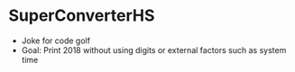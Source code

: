 # SuperConverterHS

- Joke for code golf
- Goal: Print 2018 without using digits or external factors such as system time
